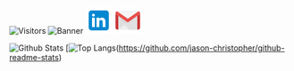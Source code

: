 ![Visitors](https://visitor-badge.glitch.me/badge?page_id=jason-christopher&left_color=black&right_color=blue)
![Banner](./GitHub-Banner.png)
[![LinkedIn](./linkedin.png)](https://www.linkedin.com/in/jasonchristopher24/)
[![Gmail](./gmail.png)](mailto:jchristopher2448@gmail.com)

![Github Stats](https://github-readme-stats.vercel.app/api?username=jason-christopher&theme=radical)
[![Top Langs](https://github-readme-stats.vercel.app/api/top-langs/?username=jason-christopher&layout=compact&theme=radical&langs_count=4)(https://github.com/jason-christopher/github-readme-stats)
